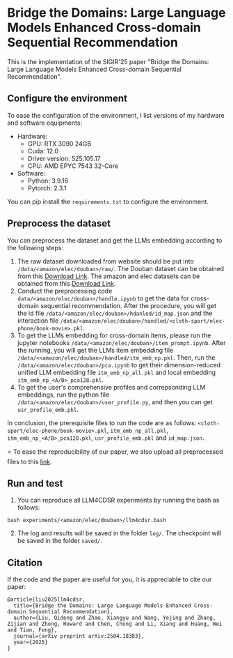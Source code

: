 # Bridge the Domains: Large Language Models Enhanced Cross-domain Sequential Recommendation

This is the implementation of the SIGIR'25 paper "Bridge the Domains: Large Language Models Enhanced Cross-domain Sequential Recommendation".

## Configure the environment

To ease the configuration of the environment, I list versions of my hardware and software equipments:

- Hardware:
  - GPU: RTX 3090 24GB
  - Cuda: 12.0
  - Driver version: 525.105.17
  - CPU: AMD EPYC 7543 32-Core
- Software:
  - Python: 3.9.16
  - Pytorch: 2.3.1

You can pip install the `requirements.txt` to configure the environment.

## Preprocess the dataset

You can preprocess the dataset and get the LLMs embedding according to the following steps:

1. The raw dataset downloaded from website should be put into `/data/<amazon/elec/douban>/raw/`. The Douban dataset can be obtained from this [Download Link](https://www.researchgate.net/publication/350793434_Douban_dataset_ratings_item_details_user_profiles_tags_and_reviews). The amazon and elec datasets can be obtained from this [Download Link](https://cseweb.ucsd.edu/~jmcauley/datasets/amazon_v2/).
2. Conduct the preprocessing code `data/<amazon/elec/douban>/handle.ipynb` to get the data for cross-domain sequential recommendation. After the procedure, you will get the id file  `/data/<amazon/elec/douban>/hdanled/id_map.json` and the interaction file  `/data/<amazon/elec/douban>/handled/<cloth-sport/elec-phone/book-movie>.pkl`.
3. To get the LLMs embedding for cross-domain items, please run the jupyter notebooks `/data/<amazon/elec/douban>/item_prompt.ipynb`. After the running, you will get the LLMs item embedding file `/data/<<amazon/elec/douban>/handled/itm_emb_np.pkl`. Then, run the `/data/<amazon/elec/douban>/pca.ipynb` to get their dimension-reduced unified LLM embedding file `itm_emb_np_all.pkl` and local embedding `itm_emb_np_<A/B>_pca128.pkl`.
4. To get the user's comprehensive profiles and correpsonding LLM embeddings, run the python file `/data/<amazon/elec/douban>/user_profile.py`, and then you can get `usr_profile_emb.pkl`.

In conclusion, the prerequisite files to run the code are as follows: `<cloth-sport/elec-phone/book-movie>.pkl`, `itm_emb_np_all.pkl`, `itm_emb_np_<A/B>_pca128.pkl`, `usr_profile_emb.pkl` and `id_map.json`.

⭐️ To ease the reproducibility of our paper, we also upload all preprocessed files to this [link](https://drive.google.com/file/d/1QWY4N3LCWHNkFLgIYVorFR-Ippkrjoee/view?usp=sharing).

## Run and test

1. You can reproduce all LLM4CDSR experiments by running the bash as follows:

```
bash experiments/<amazon/elec/douban>/llm4cdsr.bash
```

2. The log and results will be saved in the folder `log/`. The checkpoint will be saved in the folder `saved/`.

## Citation

If the code and the paper are useful for you, it is appreciable to cite our paper:

```
@article{liu2025llm4cdsr,
  title={Bridge the Domains: Large Language Models Enhanced Cross-domain Sequential Recommendation},
  author={Liu, Qidong and Zhao, Xiangyu and Wang, Yejing and Zhang, Zijian and Zhong, Howard and Chen, Chong and Li, Xiang and Huang, Wei and Tian, Feng},
  journal={arXiv preprint arXiv:2504.18383},
  year={2025}
}
```